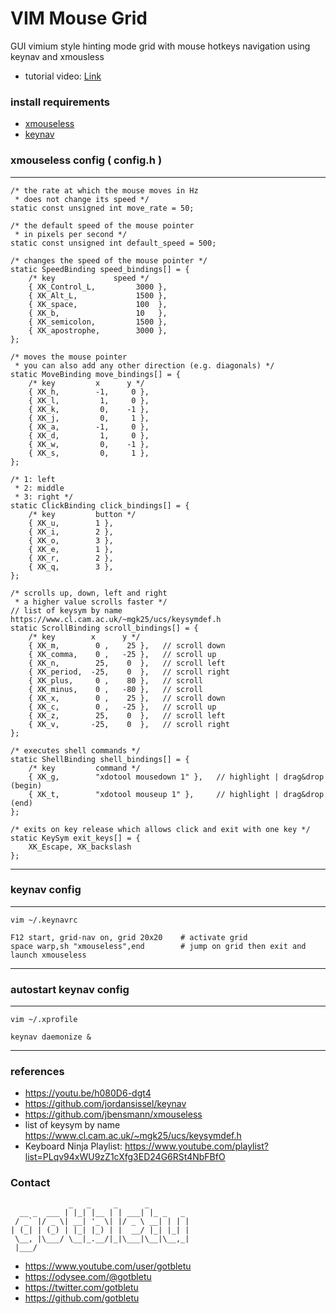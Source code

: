 # VIM Mouse Grid
GUI vimium style hinting mode grid with mouse hotkeys navigation using keynav and xmousless

* tutorial video: [Link](https://youtu.be/h080D6-dgt4)

### install requirements
- [xmouseless](https://github.com/jbensmann/xmouseless)
- [keynav](https://github.com/jordansissel/keynav)

### xmouseless config ( config.h )
----
    /* the rate at which the mouse moves in Hz
     * does not change its speed */
    static const unsigned int move_rate = 50;
    
    /* the default speed of the mouse pointer
     * in pixels per second */
    static const unsigned int default_speed = 500;
    
    /* changes the speed of the mouse pointer */
    static SpeedBinding speed_bindings[] = {
        /* key             speed */  
        { XK_Control_L,         3000 },
        { XK_Alt_L,             1500 },
        { XK_space,             100  },
        { XK_b,                 10   },
        { XK_semicolon,         1500 },
        { XK_apostrophe,        3000 },
    };
    
    /* moves the mouse pointer
     * you can also add any other direction (e.g. diagonals) */
    static MoveBinding move_bindings[] = {
        /* key         x      y */
        { XK_h,        -1,     0 },
        { XK_l,         1,     0 },
        { XK_k,         0,    -1 },
        { XK_j,         0,     1 },
        { XK_a,        -1,     0 },
        { XK_d,         1,     0 },
        { XK_w,         0,    -1 },
        { XK_s,         0,     1 },
    };
    
    /* 1: left
     * 2: middle
     * 3: right */
    static ClickBinding click_bindings[] = {
        /* key         button */  
        { XK_u,        1 },
        { XK_i,        2 },
        { XK_o,        3 },
        { XK_e,        1 },
        { XK_r,        2 },
        { XK_q,        3 },
    };
    
    /* scrolls up, down, left and right
     * a higher value scrolls faster */
    // list of keysym by name https://www.cl.cam.ac.uk/~mgk25/ucs/keysymdef.h
    static ScrollBinding scroll_bindings[] = {
        /* key        x      y */
        { XK_m,        0 ,    25 },   // scroll down
        { XK_comma,    0 ,   -25 },   // scroll up
        { XK_n,        25,    0  },   // scroll left
        { XK_period,  -25,    0  },   // scroll right
        { XK_plus,     0 ,    80 },   // scroll 
        { XK_minus,    0 ,   -80 },   // scroll 
        { XK_x,        0 ,    25 },   // scroll down
        { XK_c,        0 ,   -25 },   // scroll up
        { XK_z,        25,    0  },   // scroll left
        { XK_v,       -25,    0  },   // scroll right
    };
    
    /* executes shell commands */
    static ShellBinding shell_bindings[] = {
        /* key         command */  
        { XK_g,        "xdotool mousedown 1" },   // highlight | drag&drop (begin)
        { XK_t,        "xdotool mouseup 1" },     // highlight | drag&drop (end)
    };
    
    /* exits on key release which allows click and exit with one key */
    static KeySym exit_keys[] = {
        XK_Escape, XK_backslash
    };
----

### keynav config
----
    vim ~/.keynavrc
    
    F12 start, grid-nav on, grid 20x20    # activate grid
    space warp,sh "xmouseless",end        # jump on grid then exit and launch xmouseless
----

### autostart keynav config
----
    vim ~/.xprofile
    
    keynav daemonize &
----

### references
- https://youtu.be/h080D6-dgt4
- https://github.com/jordansissel/keynav
- https://github.com/jbensmann/xmouseless
- list of keysym by name https://www.cl.cam.ac.uk/~mgk25/ucs/keysymdef.h
- Keyboard Ninja Playlist: https://www.youtube.com/playlist?list=PLqv94xWU9zZ1cXfg3ED24G6RSt4NbFBfO

### Contact

                 _   _     _      _
      __ _  ___ | |_| |__ | | ___| |_ _   _
     / _` |/ _ \| __| '_ \| |/ _ \ __| | | |
    | (_| | (_) | |_| |_) | |  __/ |_| |_| |
     \__, |\___/ \__|_.__/|_|\___|\__|\__,_|
     |___/

- https://www.youtube.com/user/gotbletu
- https://odysee.com/@gotbletu
- https://twitter.com/gotbletu
- https://github.com/gotbletu


